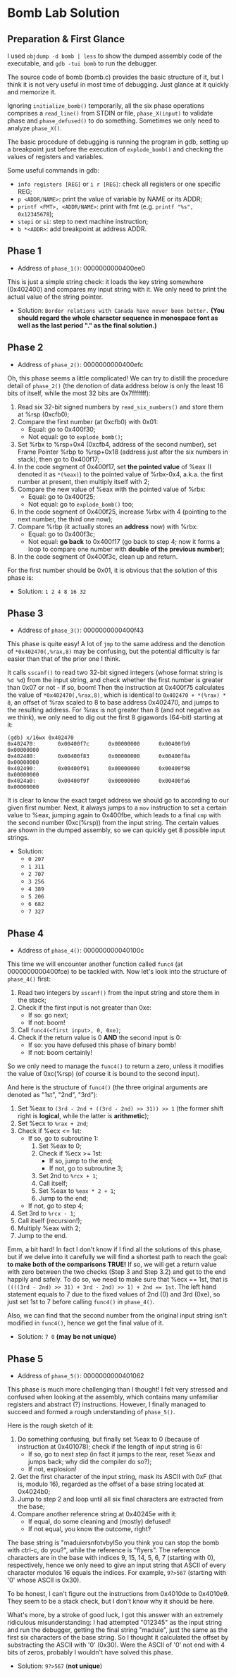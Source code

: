 # Bomb Lab Solution

## Preparation & First Glance

I used `objdump -d bomb | less` to show the dumped assembly code of the executable, and `gdb -tui bomb` to run the debugger.

The source code of bomb (bomb.c) provides the basic structure of it, but I think it is not very useful in most time of debugging. Just glance at it quickly and memorize it.

Ignoring `initialize_bomb()` temporarily, all the six phase operations comprises a `read_line()` from STDIN or file, `phase_X(input)` to validate phase and `phase_defused()` to do something. Sometimes we only need to analyze `phase_X()`.

The basic procedure of debugging is running the program in gdb, setting up a breakpoint just before the execution of `explode_bomb()` and checking the values of registers and variables.

Some useful commands in gdb:

- `info registers [REG]` or `i r [REG]`: check all registers or one specific REG;
- `p <ADDR/NAME>`: print the value of variable by NAME or its ADDR;
- `printf <FMT>, <ADDR/NAME>`: print with fmt (e.g. `printf "%s", 0x12345678`);
- `stepi` or `si`: step to next machine instruction;
- `b *<ADDR>`: add breakpoint at address ADDR.

## Phase 1

- Address of `phase_1()`: 0000000000400ee0

This is just a simple string check: it loads the key string somewhere (0x402400) and compares my input string with it. We only need to print the actual value of the string pointer.

- Solution: `Border relations with Canada have never been better.` **(You should regard the whole character sequence in monospace font as well as the last period "." as the final solution.)**

## Phase 2

- Address of `phase_2()`: 0000000000400efc

Oh, this phase seems a little complicated! We can try to distill the procedure detail of `phase_2()` (the denotion of data address below is only the least 16 bits of itself, while the most 32 bits are 0x7fffffff):

1. Read six 32-bit signed numbers by `read_six_numbers()` and store them at %rsp (0xcfb0);
2. Compare the first number (at 0xcfb0) with 0x01:
   - Equal: go to 0x400f30;
   - Not equal: go to `explode_bomb()`;
3. Set %rbx to %rsp+0x4 (0xcfb4, address of the second number), set Frame Pointer %rbp to %rsp+0x18 (address just after the six numbers in stack), then go to 0x400f17;
4. In the code segment of 0x400f17, set **the pointed value** of %eax (I denoted it as `*(%eax)`) to the pointed value of %rbx-0x4, a.k.a. the first number at present, then multiply itself with 2;
5. Compare the new value of %eax with the pointed value of %rbx:
   - Equal: go to 0x400f25;
   - Not equal: go to `explode_bomb()` too;
6. In the code segment of 0x400f25, increase %rbx with 4 (pointing to the next number, the third one now);
7. Compare %rbp (it actually stores an **address** now) with %rbx:
   - Equal: go to 0x400f3c;
   - Not equal: **go back** to 0x400f17 (go back to step 4; now it forms a loop to compare one number with **double of the previous number**);
7. In the code segment of 0x400f3c, clean up and return.

For the first number should be 0x01, it is obvious that the solution of this phase is:

- Solution: `1 2 4 8 16 32`

## Phase 3

- Address of `phase_3()`: 0000000000400f43

This phase is quite easy! A lot of `jmp` to the same address and the denotion of `*0x402470(,%rax,8)` may be confusing, but the potential difficulty is far easier than that of the prior one I think.

It calls `sscanf()` to read two 32-bit signed integers (whose format string is `%d %d`) from the input string, and check whether the first number is greater than 0x07 or not - if so, boom! Then the instruction at 0x400f75 calculates the value of `*0x402470(,%rax,8)`, which is identical to `0x402470 + *(%rax) * 8`, an offset of %rax scaled to 8 to base address 0x402470, and jumps to the resulting address. For %rax is not greater than 8 (and not negative as we think), we only need to dig out the first 8 gigawords (64-bit) starting at it:

```text
(gdb) x/16wx 0x402470
0x402470:       0x00400f7c      0x00000000      0x00400fb9      0x00000000
0x402480:       0x00400f83      0x00000000      0x00400f8a      0x00000000
0x402490:       0x00400f91      0x00000000      0x00400f98      0x00000000
0x4024a0:       0x00400f9f      0x00000000      0x00400fa6      0x00000000
```

It is clear to know the exact target address we should go to according to our given first number. Next, it always jumps to a `mov` instruction to set a certain value to %eax, jumping again to 0x400fbe, which leads to a final `cmp` with the second number (0xc(%rsp)) from the input string. The certain values are shown in the dumped assembly, so we can quickly get 8 possible input strings.

- Solution:
  - `0 207`
  - `1 311`
  - `2 707`
  - `3 256`
  - `4 389`
  - `5 206`
  - `6 682`
  - `7 327`

## Phase 4

- Address of `phase_4()`: 000000000040100c

This time we will encounter another function called `func4` (at 0000000000400fce) to be tackled with. Now let's look into the structure of `phase_4()` first:

1. Read two integers by `sscanf()` from the input string and store them in the stack;
2. Check if the first input is not greater than 0xe:
   - If so: go next;
   - If not: boom!
3. Call `func4(<first input>, 0, 0xe)`;
4. Check if the return value is 0 **AND** the second input is 0:
   - If so: you have defused this phase of binary bomb!
   - If not: boom certainly!

So we only need to manage the `func4()` to return a zero, unless it modifies the value of 0xc(%rsp) (of course it is bound to the second input).

And here is the structure of `func4()` (the three original arguments are denoted as "1st", "2nd", "3rd"):

1. Set %eax to `(3rd - 2nd + ((3rd - 2nd) >> 31)) >> 1` (the former shift right is **logical**, while the latter is **arithmetic**);
2. Set %ecx to `%rax + 2nd`;
3. Check if %ecx <= 1st:
   - If so, go to subroutine 1:
     1. Set %eax to 0;
     2. Check if %ecx >= 1st:
        - If so, jump to the end;
        - If not, go to subroutine 3;
     3. Set 2nd to `%rcx + 1`;
     4. Call itself;
     5. Set %eax to `%eax * 2 + 1`;
     6. Jump to the end;
   - If not, go to step 4;
4. Set 3rd to `%rcx - 1`;
5. Call itself (recursion!);
6. Multiply %eax with 2;
7. Jump to the end.

Emm, a bit hard! In fact I don't know if I find all the solutions of this phase, but if we delve into it carefully we will find a shortest path to reach the goal: **to make both of the comparisons TRUE!** If so, we will get a return value with zero between the two checks (Step 3 and Step 3.2) and get to the end happily and safely. To do so, we need to make sure that %ecx == 1st, that is `((((3rd - 2nd) >> 31) + 3rd - 2nd) >> 1) + 2nd == 1st`. The left hand statement equals to 7 due to the fixed values of 2nd (0) and 3rd (0xe), so just set 1st to 7 before calling `func4()` in `phase_4()`.

Also, we can find that the second number from the original input string isn't modified in `func4()`, hence we get the final value of it.

- Solution: `7 0` **(may be not unique)**

## Phase 5

- Address of `phase_5()`: 0000000000401062

This phase is much more challenging than I thought! I felt very stressed and confused when looking at the assembly, which contains many unfamiliar registers and abstract (?) instructions. However, I finally managed to succeed and formed a rough understanding of `phase_5()`.

Here is the rough sketch of it:

1. Do something confusing, but finally set %eax to 0 (because of instruction at 0x401078); check if the length of input string is 6:
   - If so, go to next step (in fact it jumps to the rear, reset %eax and jumps back; why did the compiler do so?);
   - If not, explosion!
2. Get the first character of the input string, mask its ASCII with 0xF (that is, modulo 16), regarded as the offset of a base string located at 0x4024b0;
3. Jump to step 2 and loop until all six final characters are extracted from the base;
4. Compare another reference string at 0x40245e with it:
   - If equal, do some cleaning and (mostly) defused!
   - If not equal, you know the outcome, right?

The base string is "maduiersnfotvbylSo you think you can stop the bomb with ctrl-c, do you?", while the reference is "flyers". The reference characters are in the base with indices 9, 15, 14, 5, 6, 7 (starting with 0), respectively, hence we only need to give an input string that ASCII of every character modulos 16 equals the indices. For example, `9?>567` (starting with '0' whose ASCII is 0x30).

To be honest, I can't figure out the instructions from 0x4010de to 0x4010e9. They seem to be a stack check, but I don't know why it should be here.

What's more, by a stroke of good luck, I got this answer with an extremely ridiculous misunderstanding: I had attempted "012345" as the input string and run the debugger, getting the final string "maduie", just the same as the first six characters of the base string. So I thought it calculated the offset by substracting the ASCII with '0' (0x30). Were the ASCII of '0' not end with 4 bits of zeros, probably I wouldn't have solved this phase.

- Solution: `9?>567` (**not unique**)

